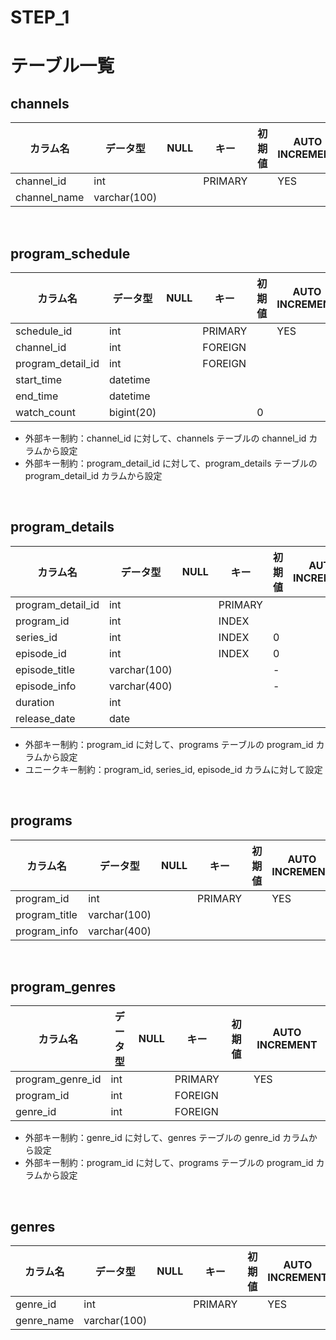 # STEP_1

# テーブル一覧

## channels

| カラム名     | データ型     | NULL | キー    | 初期値 | AUTO INCREMENT |
| ------------ | ------------ | ---- | ------- | ------ | -------------- |
| channel_id   | int          |      | PRIMARY |        | YES            |
| channel_name | varchar(100) |      |         |        |                |

<br>

## program_schedule

| カラム名          | データ型   | NULL | キー    | 初期値 | AUTO INCREMENT |     |
| ----------------- | ---------- | ---- | ------- | ------ | -------------- | --- |
| schedule_id       | int        |      | PRIMARY |        | YES            |     |
| channel_id        | int        |      | FOREIGN |        |                |     |
| program_detail_id | int        |      | FOREIGN |        |                |     |
| start_time        | datetime   |      |         |        |                |     |
| end_time          | datetime   |      |         |        |                |     |
| watch_count       | bigint(20) |      |         | 0      |                |     |

- 外部キー制約：channel_id に対して、channels テーブルの channel_id カラムから設定
- 外部キー制約：program_detail_id に対して、program_details テーブルの program_detail_id カラムから設定

<br>

## program_details

| カラム名          | データ型     | NULL | キー    | 初期値 | AUTO INCREMENT |
| ----------------- | ------------ | ---- | ------- | ------ | -------------- |
| program_detail_id | int          |      | PRIMARY |        |                |
| program_id        | int          |      | INDEX   |        |                |
| series_id         | int          |      | INDEX   | 0      |                |
| episode_id        | int          |      | INDEX   | 0      |                |
| episode_title     | varchar(100) |      |         | -      |                |
| episode_info      | varchar(400) |      |         | -      |                |
| duration          | int          |      |         |        |                |
| release_date      | date         |      |         |        |                |

- 外部キー制約：program_id に対して、programs テーブルの program_id カラムから設定
- ユニークキー制約：program_id, series_id, episode_id カラムに対して設定

<br>

## programs

| カラム名      | データ型     | NULL | キー    | 初期値 | AUTO INCREMENT |
| ------------- | ------------ | ---- | ------- | ------ | -------------- |
| program_id    | int          |      | PRIMARY |        | YES            |
| program_title | varchar(100) |      |         |        |                |
| program_info  | varchar(400) |      |         |        |                |

<br>

## program_genres

| カラム名         | データ型 | NULL | キー    | 初期値 | AUTO INCREMENT |
| ---------------- | -------- | ---- | ------- | ------ | -------------- |
| program_genre_id | int      |      | PRIMARY |        | YES            |
| program_id       | int      |      | FOREIGN |        |                |
| genre_id         | int      |      | FOREIGN |        |                |

- 外部キー制約：genre_id に対して、genres テーブルの genre_id カラムから設定
- 外部キー制約：program_id に対して、programs テーブルの program_id カラムから設定

<br>

## genres

| カラム名   | データ型     | NULL | キー    | 初期値 | AUTO INCREMENT |
| ---------- | ------------ | ---- | ------- | ------ | -------------- |
| genre_id   | int          |      | PRIMARY |        | YES            |
| genre_name | varchar(100) |      |         |        |                |
